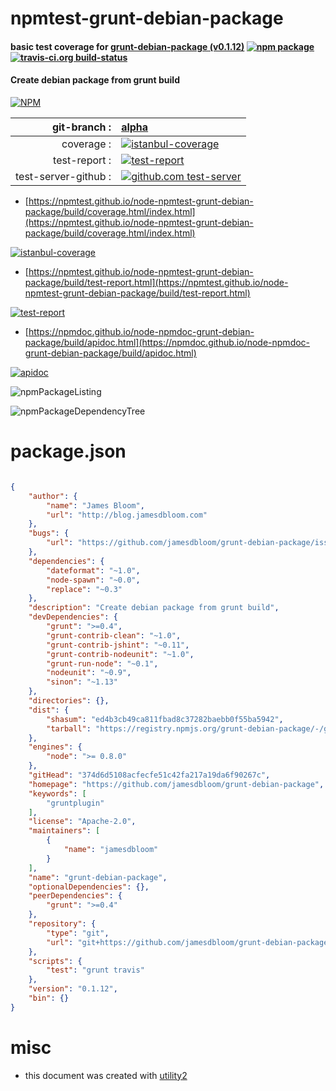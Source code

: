 # npmtest-grunt-debian-package

#### basic test coverage for  [grunt-debian-package (v0.1.12)](https://github.com/jamesdbloom/grunt-debian-package)  [![npm package](https://img.shields.io/npm/v/npmtest-grunt-debian-package.svg?style=flat-square)](https://www.npmjs.org/package/npmtest-grunt-debian-package) [![travis-ci.org build-status](https://api.travis-ci.org/npmtest/node-npmtest-grunt-debian-package.svg)](https://travis-ci.org/npmtest/node-npmtest-grunt-debian-package)

#### Create debian package from grunt build

[![NPM](https://nodei.co/npm/grunt-debian-package.png?downloads=true&downloadRank=true&stars=true)](https://www.npmjs.com/package/grunt-debian-package)

| git-branch : | [alpha](https://github.com/npmtest/node-npmtest-grunt-debian-package/tree/alpha)|
|--:|:--|
| coverage : | [![istanbul-coverage](https://npmtest.github.io/node-npmtest-grunt-debian-package/build/coverage.badge.svg)](https://npmtest.github.io/node-npmtest-grunt-debian-package/build/coverage.html/index.html)|
| test-report : | [![test-report](https://npmtest.github.io/node-npmtest-grunt-debian-package/build/test-report.badge.svg)](https://npmtest.github.io/node-npmtest-grunt-debian-package/build/test-report.html)|
| test-server-github : | [![github.com test-server](https://npmtest.github.io/node-npmtest-grunt-debian-package/GitHub-Mark-32px.png)](https://npmtest.github.io/node-npmtest-grunt-debian-package/build/app/index.html) | | build-artifacts : | [![build-artifacts](https://npmtest.github.io/node-npmtest-grunt-debian-package/glyphicons_144_folder_open.png)](https://github.com/npmtest/node-npmtest-grunt-debian-package/tree/gh-pages/build)|

- [https://npmtest.github.io/node-npmtest-grunt-debian-package/build/coverage.html/index.html](https://npmtest.github.io/node-npmtest-grunt-debian-package/build/coverage.html/index.html)

[![istanbul-coverage](https://npmtest.github.io/node-npmtest-grunt-debian-package/build/screenCapture.buildCi.browser.%252Ftmp%252Fbuild%252Fcoverage.lib.html.png)](https://npmtest.github.io/node-npmtest-grunt-debian-package/build/coverage.html/index.html)

- [https://npmtest.github.io/node-npmtest-grunt-debian-package/build/test-report.html](https://npmtest.github.io/node-npmtest-grunt-debian-package/build/test-report.html)

[![test-report](https://npmtest.github.io/node-npmtest-grunt-debian-package/build/screenCapture.buildCi.browser.%252Ftmp%252Fbuild%252Ftest-report.html.png)](https://npmtest.github.io/node-npmtest-grunt-debian-package/build/test-report.html)

- [https://npmdoc.github.io/node-npmdoc-grunt-debian-package/build/apidoc.html](https://npmdoc.github.io/node-npmdoc-grunt-debian-package/build/apidoc.html)

[![apidoc](https://npmdoc.github.io/node-npmdoc-grunt-debian-package/build/screenCapture.buildCi.browser.%252Ftmp%252Fbuild%252Fapidoc.html.png)](https://npmdoc.github.io/node-npmdoc-grunt-debian-package/build/apidoc.html)

![npmPackageListing](https://npmtest.github.io/node-npmtest-grunt-debian-package/build/screenCapture.npmPackageListing.svg)

![npmPackageDependencyTree](https://npmtest.github.io/node-npmtest-grunt-debian-package/build/screenCapture.npmPackageDependencyTree.svg)



# package.json

```json

{
    "author": {
        "name": "James Bloom",
        "url": "http://blog.jamesdbloom.com"
    },
    "bugs": {
        "url": "https://github.com/jamesdbloom/grunt-debian-package/issues"
    },
    "dependencies": {
        "dateformat": "~1.0",
        "node-spawn": "~0.0",
        "replace": "~0.3"
    },
    "description": "Create debian package from grunt build",
    "devDependencies": {
        "grunt": ">=0.4",
        "grunt-contrib-clean": "~1.0",
        "grunt-contrib-jshint": "~0.11",
        "grunt-contrib-nodeunit": "~1.0",
        "grunt-run-node": "~0.1",
        "nodeunit": "~0.9",
        "sinon": "~1.13"
    },
    "directories": {},
    "dist": {
        "shasum": "ed4b3cb49ca811fbad8c37282baebb0f55ba5942",
        "tarball": "https://registry.npmjs.org/grunt-debian-package/-/grunt-debian-package-0.1.12.tgz"
    },
    "engines": {
        "node": ">= 0.8.0"
    },
    "gitHead": "374d6d5108acfecfe51c42fa217a19da6f90267c",
    "homepage": "https://github.com/jamesdbloom/grunt-debian-package",
    "keywords": [
        "gruntplugin"
    ],
    "license": "Apache-2.0",
    "maintainers": [
        {
            "name": "jamesdbloom"
        }
    ],
    "name": "grunt-debian-package",
    "optionalDependencies": {},
    "peerDependencies": {
        "grunt": ">=0.4"
    },
    "repository": {
        "type": "git",
        "url": "git+https://github.com/jamesdbloom/grunt-debian-package.git"
    },
    "scripts": {
        "test": "grunt travis"
    },
    "version": "0.1.12",
    "bin": {}
}
```



# misc
- this document was created with [utility2](https://github.com/kaizhu256/node-utility2)
